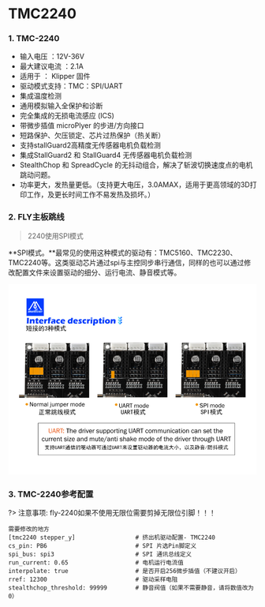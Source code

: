 # TMC2240

### 1.  TMC-2240

* 输入电压 ：12V-36V
* 最大建议电流 ：2.1A
* 适用于 ： Klipper 固件
* 驱动模式支持：TMC：SPI/UART
* 集成温度检测
* 通用模拟输入全保护和诊断
* 完全集成的无损电流感应 (ICS)
* 带微步插值 microPlyer 的步进/方向接口
* 短路保护、欠压锁定、芯片过热保护（热关断）
* 支持stallGuard2高精度无传感器电机负载检测
* 集成StallGuard2 和 StallGuard4 无传感器电机负载检测
* StealthChop 和 SpreadCycle 的无抖动组合，解决了斩波切换速度点的电机跳动问题。
* 功率更大，发热量更低。（支持更大电压，3.0AMAX，适用于更高领域的3D打印工作，及更长时间工作不易发热及损坏。）





### 2. FLY主板跳线

> 2240使用SPI模式

**SPI模式。**最常见的使用这种模式的驱动有：TMC5160、TMC2230、TMC2240等。这类驱动芯片通过spi与主控同步串行通信，同样的也可以通过修改配置文件来设置驱动的细分、运行电流、静音模式等。

![uart](../../images/boards/fly_tmc/2209-urat.png)



### 3. TMC-2240参考配置

?> 注意事项: fly-2240如果不使用无限位需要剪掉无限位引脚！！！

```
需要修改的地方
[tmc2240 stepper_y]                 # 挤出机驱动配置- TMC2240
cs_pin: PB6                         # SPI 片选Pin脚定义
spi_bus: spi3                       # SPI 通讯总线定义
run_current: 0.65                   # 电机运行电流值
interpolate: true                   # 是否开启256微步插值（不建议开启）
rref: 12300                         # 驱动采样电阻
stealthchop_threshold: 99999        # 静音阀值（如果不需要静音，请将数值改为0）

```



   
